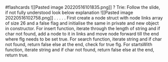 #flashcards 
![[Pasted image 20220516101835.png]]
?
Trie: Follow the slide, if not fully understood look below explanation
![[Pasted image 20220516102758.png]]
.
.
.
.
.
First create a node struct with node links array of size 26 and a false flag and initialise the same in private and new object in constructor. 
For insert function, iterate through the length of string and if char not found, add a node to it in links and move node forward till the end where flg needs to be set true.
For search function, iterate string and if char not found, return false else at the end, check for true flg.
For startsWith function, iterate string and if char not found, return false else at the end, return true.
